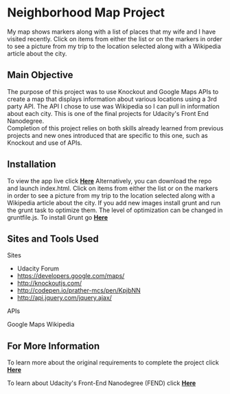 



# Neighborhood Map Project

My map shows markers along with a list of places that my wife and I have visited recently.  Click on items from
either the list or on the markers in order to see a picture from my trip to the location selected along with a
Wikipedia article about the city.

## Main Objective

The purpose of this project was to use Knockout and Google Maps APIs to create a map that displays information
about various locations using a 3rd party API.  The API I chose to use was Wikipedia so I can pull in information
about each city.  This is one of the final projects for Udacity's Front End Nanodegree.  
Completion of this project relies on both skills already learned from previous projects and new ones introduced that are specific
to this one, such as Knockout and use of APIs.

## Installation

To view the app live click **<a href="https://joeyl10.github.io/Neighborhood-Map/">Here</a>**
Alternatively, you can download the repo and launch index.html.  Click on items from either the list or on the markers in order to see a picture from my trip to the location selected along with a Wikipedia article about the city.  If you add new images install grunt and run the
grunt task to optimize them. The level of optimization can be changed in gruntfile.js. To install Grunt go **<a href="http://gruntjs.com/installing-grunt">Here</a>**


## Sites and Tools Used

Sites

* Udacity Forum
* https://developers.google.com/maps/
* http://knockoutjs.com/
* http://codepen.io/prather-mcs/pen/KpjbNN
* http://api.jquery.com/jquery.ajax/

APIs

Google Maps
Wikipedia



## For More Information

To learn more about the original requirements to complete the project click **<a href="https://review.udacity.com/#!/rubrics/17/view">Here</a>**

To learn about Udacity's Front-End Nanodegree (FEND) click **<a href="https://www.udacity.com/course/front-end-web-developer-nanodegree--nd001">Here</a>**
